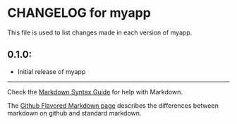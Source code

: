 # CHANGELOG for myapp

This file is used to list changes made in each version of myapp.

## 0.1.0:

* Initial release of myapp

- - -
Check the [Markdown Syntax Guide](http://daringfireball.net/projects/markdown/syntax) for help with Markdown.

The [Github Flavored Markdown page](http://github.github.com/github-flavored-markdown/) describes the differences between markdown on github and standard markdown.
